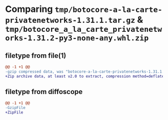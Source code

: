 # Comparing `tmp/botocore-a-la-carte-privatenetworks-1.31.1.tar.gz` & `tmp/botocore_a_la_carte_privatenetworks-1.31.2-py3-none-any.whl.zip`

## filetype from file(1)

```diff
@@ -1 +1 @@
-gzip compressed data, was "botocore-a-la-carte-privatenetworks-1.31.1.tar", last modified: Sat Jul  8 01:42:36 2023, max compression
+Zip archive data, at least v2.0 to extract, compression method=deflate
```

## filetype from diffoscope

```diff
@@ -1 +1 @@
-GzipFile
+ZipFile
```

